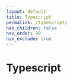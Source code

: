 ```yaml
---
layout: default
title: Typescript
permalink: /typescript/
has_children: false
nav_order: 90
nav_exclude: true
---
```


# Typescript
